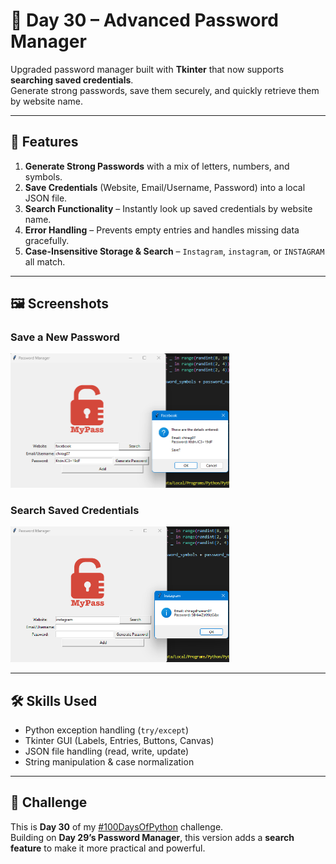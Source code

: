 # 🔐 Day 30 – Advanced Password Manager

Upgraded password manager built with **Tkinter** that now supports **searching saved credentials**.  
Generate strong passwords, save them securely, and quickly retrieve them by website name.

---

## 🚀 Features
1. **Generate Strong Passwords** with a mix of letters, numbers, and symbols.  
2. **Save Credentials** (Website, Email/Username, Password) into a local JSON file.  
3. **Search Functionality** – Instantly look up saved credentials by website name.  
4. **Error Handling** – Prevents empty entries and handles missing data gracefully.  
5. **Case-Insensitive Storage & Search** – `Instagram`, `instagram`, or `INSTAGRAM` all match.  

---

## 🖼 Screenshots  

### Save a New Password  
<img src="screenshot_save.png" width="350">

### Search Saved Credentials  
<img src="screenshot_search.png" width="350">

---

## 🛠 Skills Used
- Python exception handling (`try/except`)  
- Tkinter GUI (Labels, Entries, Buttons, Canvas)  
- JSON file handling (read, write, update)  
- String manipulation & case normalization  

---

## 📅 Challenge
This is **Day 30** of my [#100DaysOfPython](https://github.com/chiragdhawan07/100-days-of-python) challenge.  
Building on **Day 29’s Password Manager**, this version adds a **search feature** to make it more practical and powerful.  
